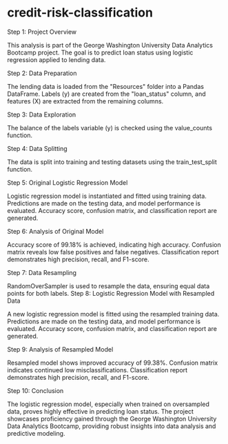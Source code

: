 # credit-risk-classification

Step 1: Project Overview

This analysis is part of the George Washington University Data Analytics Bootcamp project.
The goal is to predict loan status using logistic regression applied to lending data.

Step 2: Data Preparation

The lending data is loaded from the "Resources" folder into a Pandas DataFrame.
Labels (y) are created from the "loan_status" column, and features (X) are extracted from the remaining columns.

Step 3: Data Exploration

The balance of the labels variable (y) is checked using the value_counts function.

Step 4: Data Splitting

The data is split into training and testing datasets using the train_test_split function.

Step 5: Original Logistic Regression Model

Logistic regression model is instantiated and fitted using training data.
Predictions are made on the testing data, and model performance is evaluated.
Accuracy score, confusion matrix, and classification report are generated.

Step 6: Analysis of Original Model

Accuracy score of 99.18% is achieved, indicating high accuracy.
Confusion matrix reveals low false positives and false negatives.
Classification report demonstrates high precision, recall, and F1-score.

Step 7: Data Resampling

RandomOverSampler is used to resample the data, ensuring equal data points for both labels.
Step 8: Logistic Regression Model with Resampled Data

A new logistic regression model is fitted using the resampled training data.
Predictions are made on the testing data, and model performance is evaluated.
Accuracy score, confusion matrix, and classification report are generated.

Step 9: Analysis of Resampled Model

Resampled model shows improved accuracy of 99.38%.
Confusion matrix indicates continued low misclassifications.
Classification report demonstrates high precision, recall, and F1-score.

Step 10: Conclusion

The logistic regression model, especially when trained on oversampled data, proves highly effective in predicting loan status.
The project showcases proficiency gained through the George Washington University Data Analytics Bootcamp, providing robust insights into data analysis and predictive modeling.
